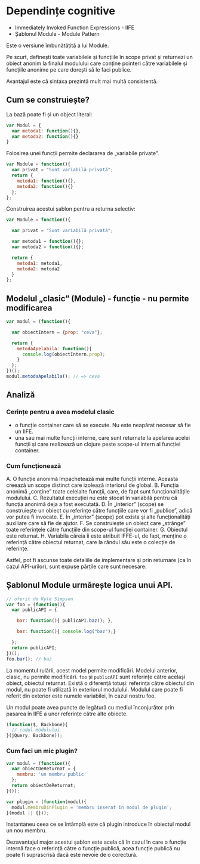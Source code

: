 # Dependințe cognitive

- Immediately Invoked Function Expressions - IIFE
- Șablonul Module - Module Pattern

Este o versiune îmbunătățită a lui Module.

Pe scurt, definești toate variabilele și funcțiile în scope privat și returnezi un obiect anonim la finalul modulului care conține pointeri către variabilele și funcțiile anonime pe care dorești să le faci publice.

Avantajul este că sintaxa prezintă mult mai multă consistentă.

## Cum se construiește?

La bază poate fi și un object literal:

```js
var Modul = {
  var metoda1: function(){},
  var metoda2: function(){}
}
```

Folosirea unei funcții permite declararea de „variabile private”.

```js
var Module = function(){
  var privat = "Sunt variabilă privată";
  return {
    metoda1: function(){},
    metoda2: function(){}
  };
};
```

Construirea acestui șablon pentru a returna selectiv:

```js
var Module = function(){

  var privat = "Sunt variabilă privată";

  var metoda1 = function(){};
  var metoda2 = function(){};

  return {
    metoda1: metoda1,
    metoda2: metoda2
  }
};
```

## Modelul „clasic” (Module) - funcție - nu permite modificarea

```js
var modul = (function(){

  var obiectIntern = {prop: "ceva"};

  return {
    metodaApelabila: function(){
      console.log(obiectIntern.prop);
    }
  };
})();
modul.metodaApelabila(); // => ceva
```

## Analiză

### Cerințe pentru a avea modelul clasic

- o funcție container care să se execute. Nu este neapărat necesar să fie un IIFE.
- una sau mai multe funcții interne, care sunt returnate la apelarea acelei funcții și care realizează un clojure peste scope-ul intern al funcției container.

### Cum funcționează

A. O funcție anonimă împachetează mai multe funcții interne. Aceasta creează un scope distinct care izolează interiorul de global.
B. Funcția anonimă „conține” toate celelalte funcții, care, de fapt sunt funcționalitățile modulului.
C. Rezultatul execuției nu este stocat în variabilă pentru că funcția anonimă deja a fost executată.
D. În „interior” (scope) se construiește un obiect cu referințe către funcțiile care vor fi „publice”, adică vor putea fi invocate.
E. În „interior” (scope) pot exista și alte funcționalități auxiliare care să fie de ajutor.
F. Se construiește un obiect care „strânge” toate referințele către funcțiile din scope-ul funcției container.
G. Obiectul este returnat.
H. Variabila căreia îi este atribuit IFFE-ul, de fapt, menține o referință către obiectul returnat, care la rândul său este o colecție de referințe.

Astfel, pot fi ascunse toate detaliile de implementare și prin returnare (ca în cazul API-urilor), sunt expuse părțile care sunt necesare.

## Șablonul Module urmărește logica unui API.

```js
// oferit de Kyle Simpson
var foo = (function(){
  var publicAPI = {

    bar: function(){ publicAPI.baz(); },

    baz: function(){ console.log("baz");}

  };
  return publicAPI;
})();
foo.bar(); // baz
```

La momentul rulării, acest model permite modificări. Modelul anterior, clasic, nu permite modificări. `foo` și `publicAPI` sunt referințe către același obiect, obiectul returnat. Există o diferență totuși: referința către obiectul din modul, nu poate fi utilizată în exteriorul modulului. Modulul care poate fi referit din exterior este numele variabilei, în cazul nostru foo.

Un modul poate avea puncte de legătură cu mediul înconjurător prin pasarea în IIFE a unor referințe către alte obiecte.

```js
(function($, Backbone){
  // codul modulului
}(jQuery, Backbone));
```

### Cum faci un mic plugin?

```js
var modul = (function(){
  var obiectDeReturnat = {
    membru: 'un membru public'
  };
  return obiectDeReturnat;
}());

var plugin = (function(modul){
  modul.membruDinPlugin = 'membru inserat în modul de plugin';
}(modul || {}));
```

Instantaneu ceea ce se întâmplă este că plugin introduce în obiectul modul un nou membru.

Dezavantajul major acestui șablon este acela că în cazul în care o funcție internă face o referință către o funcție publică, acea funcție publică nu poate fi suprascrisă dacă este nevoie de o corectură.
